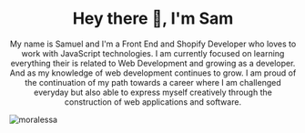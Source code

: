 <h1 align="center">Hey there 👋, I'm Sam</h1>
<p align="center">My name is Samuel and I'm a Front End and Shopify Developer who loves to work with JavaScript technologies. I am currently focused on learning everything their is related to Web Development and growing as a developer. And as my knowledge of web development continues to grow. I am proud of the continuation of my path towards a career where I am challenged everyday but also able to express myself creatively through the construction of web applications and software.</p>

<p>&nbsp;<img align="left" src="https://github-readme-stats.vercel.app/api?username=moralessa&show_icons=true&locale=en&theme=dracula" alt="moralessa" /></p>
